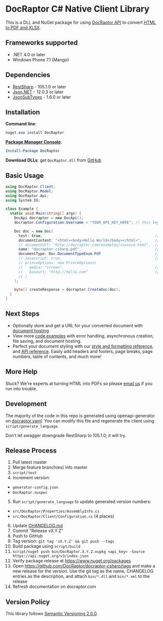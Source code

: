 # DocRaptor C# Native Client Library

This is a DLL and NuGet package for using [DocRaptor API](https://docraptor.com/documentation) to convert [HTML to PDF and XLSX](https://docraptor.com).

## Frameworks supported
- .NET 4.0 or later
- Windows Phone 7.1 (Mango)

## Dependencies
- [RestSharp](https://www.nuget.org/packages/RestSharp) - 105.1.0 or later
- [Json.NET](https://www.nuget.org/packages/Newtonsoft.Json/) - 12.0.3 or later
- [JsonSubTypes](https://www.nuget.org/packages/JsonSubTypes/) - 1.6.0 or later


## Installation

**Command line**:

```powershell
nuget.exe install DocRaptor
```

**[Package Manager Console](http://docs.nuget.org/consume/package-manager-console)**:

```powershell
Install-Package DocRaptor
```

**Download DLLs**: get `DocRaptor.dll` from [GitHub](https://github.com/DocRaptor/docraptor-csharp/releases)


## Basic Usage

```csharp
using DocRaptor.Client;
using DocRaptor.Model;
using DocRaptor.Api;
using System.IO;

class Example {
  static void Main(string[] args) {
    DocApi docraptor = new DocApi();
    docraptor.Configuration.Username = "YOUR_API_KEY_HERE"; // this key works for test documents

    Doc doc = new Doc(
      test: true,                                                    // test documents are free but watermarked
      documentContent: "<html><body>Hello World</body></html>",      // supply content directly
      // documentUrl: "http://docraptor.com/examples/invoice.html",  // or use a url
      name: "docraptor-csharp.pdf",                                  // help you find a document later
      documentType: Doc.DocumentTypeEnum.Pdf                         // pdf or xls or xlsx
      // Javascript: true,                                           // enable javaScript processing
      // princeOptions: new PrinceOptions(
      //   media: "screen",                                          // use screen styles instead of print styles
      //   baseurl: "http://hello.com"                               // pretend URL when using document_content
      // )
    );

    byte[] createResponse = docraptor.CreateDoc(doc);
  }
}
```

## Next Steps

- Optionally store and get a URL for your converted document with [document hosting](https://docraptor.com/document-hosting)
- View more [code examples](examples) with error handling, asynchronous creation, file saving, and document hosting.
- Perfect your document styling with our [style and formatting reference](https://docraptor.com/documentation/style), and [API reference](https://docraptor.com/documentation/api). Easily add headers and footers, page breaks, page numbers, table of contents, and much more!

## More Help

Stuck? We're experts at turning HTML into PDFs so please [email us](mailto:support@docraptor.com) if you run into trouble.


## Development

The majority of the code in this repo is generated using openapi-generator on [docraptor.yaml](docraptor.yaml). You can modify this file and regenerate the client using `script/generate_language`.

Don't let swagger downgrade RestSharp to 105.1.0; it will try.


## Release Process

1. Pull latest master
2. Merge feature branch(es) into master
3. `script/test`
4. Increment version:
  - `generator-config.json`
  - `DocRaptor.nuspec`
5. Run `script/generate_language` to update generated version numbers:
  - `src/DocRaptor/Properties/AssemblyInfo.cs`
  - `src/DocRaptor/Client/Configuration.cs` (4 places)
6. Update [CHANGELOG.md](CHANGELOG.md)
7. Commit "Release vX.Y.Z"
8. Push to GitHub
9. Tag version: `git tag 'vX.Y.Z' && git push --tags`
10. Build package using `script/build`
11. `script/nuget push bin/DocRaptor.X.Y.Z.nupkg <api_key> -Source https://api.nuget.org/v3/index.json`
12. Verify package release at https://www.nuget.org/packages
13. Open https://github.com/DocRaptor/docraptor-csharp/tags and make a new release for the version. Use the git tag as the name, CHANGELOG entries as the description, and attach `bin/*.dll` and `bin/*.xml` to the release
14. Refresh documentation on docraptor.com


## Version Policy

This library follows [Semantic Versioning 2.0.0](http://semver.org).
